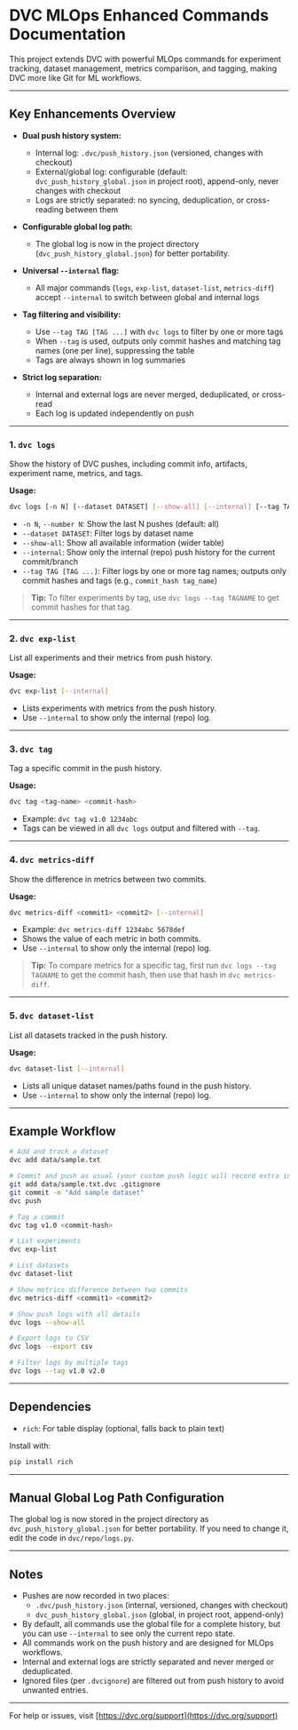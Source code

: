 # DVC MLOps Enhanced Commands Documentation

This project extends DVC with powerful MLOps commands for experiment tracking, dataset management, metrics comparison, and tagging, making DVC more like Git for ML workflows.

---

## Key Enhancements Overview

- **Dual push history system:**
	- Internal log: `.dvc/push_history.json` (versioned, changes with checkout)
	- External/global log: configurable (default: `dvc_push_history_global.json` in project root), append-only, never changes with checkout
	- Logs are strictly separated: no syncing, deduplication, or cross-reading between them

- **Configurable global log path:**
	- The global log is now in the project directory (`dvc_push_history_global.json`) for better portability.

- **Universal `--internal` flag:**
	- All major commands (`logs`, `exp-list`, `dataset-list`, `metrics-diff`) accept `--internal` to switch between global and internal logs

- **Tag filtering and visibility:**
	- Use `--tag TAG [TAG ...]` with `dvc logs` to filter by one or more tags
	- When `--tag` is used, outputs only commit hashes and matching tag names (one per line), suppressing the table
	- Tags are always shown in log summaries


- **Strict log separation:**
	- Internal and external logs are never merged, deduplicated, or cross-read
	- Each log is updated independently on push

---

### 1. `dvc logs`
Show the history of DVC pushes, including commit info, artifacts, experiment name, metrics, and tags.

**Usage:**
```sh
dvc logs [-n N] [--dataset DATASET] [--show-all] [--internal] [--tag TAG [TAG ...]]
```
- `-n N`, `--number N`: Show the last N pushes (default: all)
- `--dataset DATASET`: Filter logs by dataset name
- `--show-all`: Show all available information (wider table)
- `--internal`: Show only the internal (repo) push history for the current commit/branch
- `--tag TAG [TAG ...]`: Filter logs by one or more tag names; outputs only commit hashes and tags (e.g., `commit_hash tag_name`)


> **Tip:** To filter experiments by tag, use `dvc logs --tag TAGNAME` to get commit hashes for that tag.

---

### 2. `dvc exp-list`
List all experiments and their metrics from push history.

**Usage:**
```sh
dvc exp-list [--internal]
```
- Lists experiments with metrics from the push history.
- Use `--internal` to show only the internal (repo) log.


---

### 3. `dvc tag`
Tag a specific commit in the push history.

**Usage:**
```sh
dvc tag <tag-name> <commit-hash>
```
- Example: `dvc tag v1.0 1234abc`
- Tags can be viewed in all `dvc logs` output and filtered with `--tag`.

---

### 4. `dvc metrics-diff`
Show the difference in metrics between two commits.

**Usage:**
```sh
dvc metrics-diff <commit1> <commit2> [--internal]
```
- Example: `dvc metrics-diff 1234abc 5678def`
- Shows the value of each metric in both commits.
- Use `--internal` to show only the internal (repo) log.
> **Tip:** To compare metrics for a specific tag, first run `dvc logs --tag TAGNAME` to get the commit hash, then use that hash in `dvc metrics-diff`.

---

### 5. `dvc dataset-list`
List all datasets tracked in the push history.

**Usage:**
```sh
dvc dataset-list [--internal]
```
- Lists all unique dataset names/paths found in the push history.
- Use `--internal` to show only the internal (repo) log.

---

## Example Workflow

```sh
# Add and track a dataset
dvc add data/sample.txt

# Commit and push as usual (your custom push logic will record extra info)
git add data/sample.txt.dvc .gitignore
git commit -m "Add sample dataset"
dvc push

# Tag a commit
dvc tag v1.0 <commit-hash>

# List experiments
dvc exp-list

# List datasets
dvc dataset-list

# Show metrics difference between two commits
dvc metrics-diff <commit1> <commit2>

# Show push logs with all details
dvc logs --show-all

# Export logs to CSV
dvc logs --export csv

# Filter logs by multiple tags
dvc logs --tag v1.0 v2.0
```

---

## Dependencies
- `rich`: For table display (optional, falls back to plain text)

Install with:
```sh
pip install rich
```

---

## Manual Global Log Path Configuration

The global log is now stored in the project directory as `dvc_push_history_global.json` for better portability. If you need to change it, edit the code in `dvc/repo/logs.py`.

---

## Notes
- Pushes are now recorded in two places:
	- `.dvc/push_history.json` (internal, versioned, changes with checkout)
	- `dvc_push_history_global.json` (global, in project root, append-only)
- By default, all commands use the global file for a complete history, but you can use `--internal` to see only the current repo state.
- All commands work on the push history and are designed for MLOps workflows.
- Internal and external logs are strictly separated and never merged or deduplicated.
- Ignored files (per `.dvcignore`) are filtered out from push history to avoid unwanted entries.

---

For help or issues, visit [https://dvc.org/support](https://dvc.org/support)
